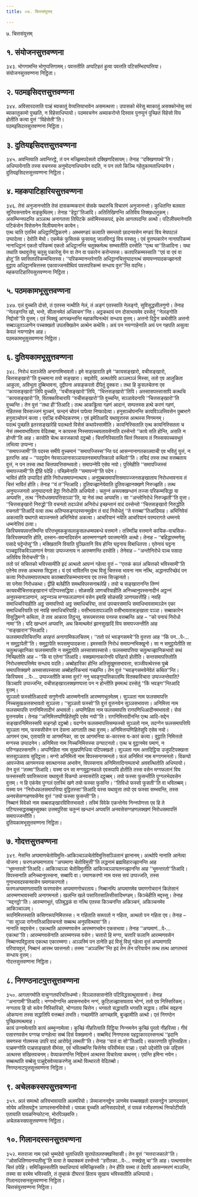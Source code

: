 ```yaml
---
title: ०७. चित्तसंयुत्तम्

---
```

७. चित्तसंयुत्तम्  


## १. संयोजनसुत्तवण्णना

३४३. भोगगामन्ति भोगुप्पत्तिगामम्। पवत्ततीति अप्पटिहतं हुत्वा पवत्तति पटिसम्भिदप्पत्तिया।  
संयोजनसुत्तवण्णना निट्ठिता।  


## २. पठमइसिदत्तसुत्तवण्णना

३४४. अविसारदत्ताति पञ्हं ब्याकातुं वेय्यत्तियाभावेन असमत्थत्ता। उपासको थेरेसु ब्याकातुं असक्‍कोन्तेसु सयं ब्याकातुकामो पुच्छति, न विहेसाधिप्पायो। पठमवचनेन अब्याकरोन्ते दिस्वाव पुनप्पुनं पुच्छितं विहेसो विय होतीति कत्वा वुत्तं ‘‘विहेसेती’’ति।  
पठमइसिदत्तसुत्तवण्णना निट्ठिता।  


## ३. दुतियइसिदत्तसुत्तवण्णना

३४५. अवन्तियाति अवन्तिरट्ठे, तं पन मज्झिमपदेसतो दक्खिणदिसायम्। तेनाह ‘‘दक्खिणापथे’’ति। अधिप्पायेनाति तस्स वचनस्स अनुमोदनाधिप्पायेन वदति, न पन ततो किञ्‍चि गहेतुकामताधिप्पायेन।  
दुतियइसिदत्तसुत्तवण्णना निट्ठिता।  


## ४. महकपाटिहारियसुत्तवण्णना

३४६. तेसं अनुजानन्तोति तेसं दासकम्मकरानं सेसके यथारुचि विचारणं अनुजानन्तो। कुधितन्ति बलवता सूरियसन्तापेन सङ्कुथितम्। तेनाह ‘‘हेट्ठा’’तिआदि। अतितिखिणन्ति अतिविय तिक्खधातुकम्। असम्भिन्‍नपदन्ति अञ्‍ञत्थ अनागतत्ता तिपिटके अवोमिस्सकपदं, इधेव आगतपदन्ति अत्थो। पटिलीयमानेनाति पटिकंसेन विसेसनेन विलीयमानेन कायेन।  
एत्थ चाति एतस्मिं अधिट्ठानिद्धिकरणे। अब्भमण्डपं कत्वाति समन्ततो छादनवसेन मण्डपं विय मेघपटलं उप्पादेत्वा। देवोति मेघो। एकमेकं फुसितकं फुसायतु जालविनद्धं विय वस्सतु। एवं वुत्तप्पकारेन नानापरिकम्मं नानाधिट्ठानं एकतो परिकम्मं एकतो अधिट्ठानन्ति चतुक्‍कमेत्थ सम्भवतीति दस्सेति ‘‘एत्थ चा’’तिआदिना। यथा तथाति यथावुत्तेसु चतूसु पकारेसु येन वा तेन वा पकारेन करोन्तस्स। कतपरिकम्मस्साति ‘‘एवं वा एवं वा होतू’’ति पवत्तितपरिकम्मचित्तस्स। ‘‘परिकम्मानन्तरेनाति अधिट्ठानचित्तुप्पादनत्थं समापन्‍नपादकज्झानतो वुट्ठाय अधिट्ठानचित्तस्स एकावज्‍जनवीथियं पवत्तपरिकम्मं सन्धाय वुत्त’’न्ति वदन्ति।  
महकपाटिहारियसुत्तवण्णना निट्ठिता।  


## ५. पठमकामभूसुत्तवण्णना

३४७. एलं वुच्‍चति दोसो, तं एतस्स नत्थीति नेलं, तं अङ्गं एतस्साति नेलङ्गो, सुविसुद्धसीलगुणो। तेनाह ‘‘नेलङ्गन्ति खो, भन्ते, सीलानमेतं अधिवचन’’न्ति। अट्ठकथायं पन दोसाभावमेव दस्सेतुं ‘‘नेलङ्गोति निद्दोसो’’ति वुत्तम्। एतं भिक्खुं आगच्छन्तन्ति महाकप्पिनत्थेरं सन्धाय वुत्तम्। अत्तनो दिट्ठेन कथेसीति अत्तनो सब्बञ्‍ञुतञ्‍ञाणेन पच्‍चक्खतो उपलक्खितेन अत्थेन कथेसि। अयं पन नयग्गाहेनाति अयं पन गहपति असुत्वा केवलं नयग्गाहेन आह।  
पठमकामभूसुत्तवण्णना निट्ठिता।  


## ६. दुतियकामभूसुत्तवण्णना

३४८. निरोधं वलञ्‍जेति अनागामिभावतो। इमे सङ्खाराति इमे ‘‘कायसङ्खारो, वचीसङ्खारो, चित्तसङ्खारो’’ति वुच्‍चमाना तयो सङ्खारा। सद्दतोपि, अत्थतोपि अञ्‍ञमञ्‍ञं मिस्सा, ततो एव आलुळिता आकुला, अविभूता दुब्बिभावना, दुद्दीपना असङ्करतो दीपेतुं दुक्‍करा। तथा हि कुसलचेतना एव ‘‘कायसङ्खारो’’तिपि वुच्‍चति, ‘‘वचीसङ्खारो’’तिपि, ‘‘चित्तसङ्खारो’’तिपि। अस्सासपस्सासापि कत्थचि ‘‘कायसङ्खारो’’ति, वितक्‍कविचारापि ‘‘वचीसङ्खारो’’ति वुच्‍चन्ति, सञ्‍ञावेदनापि ‘‘चित्तसङ्खारो’’ति वुच्‍चन्ति। तेन वुत्तं ‘‘तथा ही’’तिआदि। तत्थ आकड्ढित्वा गहणं आदानं, सम्पत्तस्स हत्थे करणं गहणं, गहितस्स विस्सज्‍जनं मुञ्‍चनं, फन्दनं चोपनं पापेत्वा निप्फादेत्वा। हनुसञ्‍चोपनन्ति कायविञ्‍ञत्तिवसेन पुब्बभागे हनुसञ्‍चोपनं कत्वा। एवञ्हि वचीभेदकरणम्। एवं इमेतिआदि यथावुत्तस्स अत्थस्स निगमनम्।  
पदत्थं पुच्छति इतरसङ्खारेहि पदत्थतो विसेसं कथापेस्सामीति। कायनिस्सिताति एत्थ कायनिस्सितता च नेसं तब्भावभाविताय वेदितब्बा, न कायस्स निस्सयपच्‍चयतावसेनाति दस्सेन्तो ‘‘काये सति होन्ति, असति न होन्ती’’ति आह। कायोति चेत्थ करजकायो दट्ठब्बो। चित्तनिस्सिताति चित्तं निस्साय तं निस्सयपच्‍चयभूतं लभित्वा उप्पन्‍ना।  
‘‘समापज्‍जामी’’ति पदस्स समीपे वुच्‍चमानं ‘‘समापज्‍जिस्स’’न्ति पदं आसन्‍नानागतकालवाची एव भवितुं युत्तं, न इतरन्ति आह – ‘‘पदद्वयेन नेवसञ्‍ञानासञ्‍ञायतनसमापत्तिकालो कथितो’’ति। तयिदं तस्स तथा वत्तब्बताय वुत्तं, न पन तस्स तथा चित्तपवत्तिसम्भवतो। समापन्‍नेपि एसेव नयो। पुरिमेहीति ‘‘समापज्‍जिस्सं समापज्‍जामी’’ति द्वीहि पदेहि। पच्छिमेनाति ‘‘समापन्‍नो’’ति पदेन।  
भावितं होति उप्पादितं होति निरोधसमापन्‍नत्थाय। अनुपुब्बसमापत्तिसमापज्‍जनसङ्खाताय निरोधभावनाय तं चित्तं भावितं होति। तेनाह ‘‘यं त’’न्तिआदि। दुतियज्झानेयेवाति दुतियज्झानक्खणे निरुज्झति। तत्थ अनुप्पज्‍जनतो अनुप्पादनतो हेट्ठा निरोधोति अधिप्पेतो। चतुन्‍नं अरूपक्खन्धानं तज्‍जा परिकम्मसिद्धा या अप्पवत्ति , तत्थ ‘‘निरोधसमापत्तिसञ्‍ञा’’ति, या नेसं तथा अप्पवत्ति। सा ‘‘अन्तोनिरोधे निरुज्झती’’ति वुत्ता।  
‘‘चित्तसङ्खारो निरुद्धो’’ति वचनतो तदञ्‍ञेसं अनिरोधं इच्छन्तानं वादं दस्सेन्तो ‘‘चित्तसङ्खारो निरुद्धोति वचनतो’’तिआदिं वत्वा तत्थ अतिप्पसङ्गदस्सनमुखेन तं वादं निसेधेतुं ‘‘ते वत्तब्बा’’तिआदिमाह। अभिनिवेसं अकत्वाति यथागते ब्यञ्‍जनमत्ते अभिनिवेसं अकत्वा। आचरियानं नयेति आचरियानं परम्परागते धम्मनये धम्मनेत्तियं ठत्वा।  
किरियमयपवत्तस्मिन्ति परित्तभूमककुसलाकुसलधम्मपबन्धे वत्तमाने। तस्मिञ्हि वत्तमाने कायिक-वाचसिक-किरियसम्पवत्ति होति, दस्सन-सवनादिवसेन आरम्मणग्गहणे पवत्तमानेति अत्थो। तेनाह – ‘‘बहिद्धारम्मणेसु पसादे घट्टेन्तेसू’’ति। मक्खितानि वियाति पुञ्छितानि विय होन्ति घट्टनाय विबाधितत्ता। एतेनायं घट्टना पञ्‍चद्वारिकविञ्‍ञाणानं वेगसा उप्पज्‍जनाय न आरम्मणन्ति दस्सेति। तेनेवाह – ‘‘अन्तोनिरोधे पञ्‍च पसादा अतिविय विरोचन्ती’’ति।  
ततो परं सचित्तको भविस्सामीति इदं अत्थतो आपन्‍नं गहेत्वा वुत्तं – ‘‘एत्तकं कालं अचित्तको भविस्सामी’’ति एतेनेव तस्स अत्थस्स सिद्धत्ता। यं एवं भावितन्ति एत्थ विसुं चित्तस्स भावना नाम नत्थि, अद्धानपरिच्छेदं पन कत्वा निरोधसमापत्तत्थाय कातब्बपरिकम्मभावनाय एव तस्स सिज्झनतो।  
सा पनेसा निरोधकथा। द्वीहि बलेहीति समथविपस्सनाबलेहि। तयो च सङ्खारानन्ति तिण्णं कायवचीचित्तसङ्खारानं पटिप्पस्सद्धिया। सोळसहि ञाणचरियाहीति अनिच्‍चानुपस्सनादीनं अट्ठन्‍नं अनुपस्सनाञाणानं, अट्ठन्‍नञ्‍च मग्गफलञाणानं वसेन इमाहि सोळसहि ञाणप्पवत्तीहि। नवहि समाधिचरियाहीति अट्ठ समापत्तियो अट्ठ समाधिचरिया, तासं उपचारसमाधि समाधिभावसामञ्‍ञेन एका समाधिचरियाति एवं नवहि समाधिचरियाहि। वसीभावतापञ्‍ञाति वसीभावतासङ्खाता पञ्‍ञा। सब्बाकारेन विसुद्धिमग्गे कथिता, ते ताव आकारा तिट्ठन्तु, सरूपमत्तस्स पनस्स वत्तब्बन्ति आह – ‘‘को पनायं निरोधो नामा’’ति। यदि खन्धानं अप्पवत्ति, अथ किमत्थमेतं झानसुखादिं विय समापज्‍जन्तीति आह ‘‘सङ्खारान’’न्तिआदि।  
फलसमापत्तिचित्तन्ति अरहत्तं अनागामिफलचित्तम्। ‘‘ततो परं भवङ्गसमये’’ति वुत्तत्ता आह ‘‘किं पन…पे॰… न समुट्ठापेती’’ति। समुट्ठापेति रूपसमुप्पादकत्ता। इमस्साति निरोधं समापन्‍नभिक्खुनो। सा न समुट्ठापेतीति सा चतुत्थज्झानिका फलसमापत्ति न समुट्ठापेति अस्सासपस्सासे। फलसमापत्तिया चतुत्थज्झानिकभावो कथं निच्छितोति आह – ‘‘किं वा एतेना’’तिआदि। वक्खमानाकारेनपि परिहारो होतीति। सन्तसमापत्तितोति निरोधसमापत्तिमेव सन्धाय वदति। अब्बोहारिका होन्ति अतिसुखुमसभावत्ता, सञ्‍जीवत्थेरस्स पुब्बे समापत्तिक्खणे अस्सासपस्सासा अब्बोहारिकभावं गच्छन्ति। तेन वुत्तं ‘‘भवङ्गसमयेनेवेतं कथित’’न्ति।  
किरियमय …पे॰… उप्पज्‍जतीति कस्मा वुत्तं? ननु भवङ्गुप्पत्तिकालम्पि वितक्‍कविचारा उप्पज्‍जन्तेवाति? किञ्‍चापि उप्पज्‍जन्ति, वचीसङ्खारलक्खणप्पत्ता पन न होन्तीति इममत्थं दस्सेतुं ‘‘किं भवङ्ग’’न्तिआदि वुत्तम्।  
सुञ्‍ञतो फस्सोतिआदयो सगुणेनपि आरम्मणेनाति आरम्मणभूतमेतम्। सुञ्‍ञता नाम फलसमापत्ति निच्‍चसुखअत्तसभावतो सुञ्‍ञत्ता। ‘‘सुञ्‍ञतो फस्सो’’ति वुत्तं वुत्तनयेन सुञ्‍ञसभावत्ता। अनिमित्ता नाम फलसमापत्ति रागनिमित्तादीनं अभावतो। अप्पणिहिता नाम फलसमापत्ति रागपणिधिआदीनमभावतो। सेसं वुत्तनयमेव। तेनाह ‘‘अनिमित्तप्पणिहितेसुपि एसेव नयो’’ति। रागनिमित्तादीनन्ति एत्थ आदि-सद्देन सङ्खारनिमित्तस्सपि सङ्गहो दट्ठब्बो। यदग्गेन फलसमापत्तिसम्फस्सो सुञ्‍ञतो नाम, तदग्गेन फलसमापत्तिपि सुञ्‍ञता नाम, फस्ससीसेन पन देसना आगताति तथा वुत्तम्। अनिमित्तप्पणिहितेसुपि एसेव नयो।  
आगमनं एत्थ, एतायाति वा आगमनिका, सा एव आगमनिया क-कारस्स य-कारं कत्वा। वुट्ठाति निमित्ततो मग्गस्स उप्पादनेन। अनिमित्ता नाम निच्‍चनिमित्तस्स उग्घाटनतो। एत्थ च वुट्ठानमेव पमाणं, न परिग्गहदस्सनानि। अप्पणिहिता नाम सुखपणिधिया पटिपक्खतो। सुञ्‍ञता नाम अत्तदिट्ठिया उजुपटिपक्खत्ता सत्तसुञ्‍ञताय सुदिट्ठत्ता। मग्गो अनिमित्तो नाम विपस्सनागमनतो। फलं अनिमित्तं नाम मग्गागमनतो। विकप्पो आपज्‍जेय्य आगमनस्स ववत्थानस्स अभावेन, विपस्सनाय अनिमित्तादिनामलाभो अववत्थितोति अधिप्पायो। तेन वुत्तं ‘‘तस्मा’’तिआदि। यस्मा पन सा मग्गवुट्ठानकाले एवरूपापि होतीति तस्स वसेन मग्गफलानं विय फस्सस्सपि पवत्तिरूपत्ता यथावुत्तो विकप्पो अनवसरोति दट्ठब्बम्। तयो फस्सा फुसन्तीति पुग्गलभेदवसेन वुत्तम्। न हि एकंयेव पुग्गलं एतस्मिं खणे तयो फस्सा फुसन्ति। ‘‘तिविधो फस्सो फुसती’’ति वा भवितब्बम्। यस्मा पन ‘‘निरोधफलसमापत्तिया वुट्ठितस्सा’’तिआदि यस्स यथावुत्ता तयो एव फस्सा सम्भवन्ति, तस्स अनवसेसग्गहणवसेनेव वुत्तं ‘‘तयो फस्सा फुसन्ती’’ति।  
निब्बानं विवेको नाम सब्बसङ्खारविवित्तभावतो। तस्मिं विवेके एकन्तेनेव निन्‍नपोणत्ता एव हि ते पटिप्पस्सद्धसब्बुस्सुक्‍का उत्तमपुरिसा चतुन्‍नं खन्धानं अप्पवत्तिं अनवसेसग्गहणलक्खणं निरोधसमापत्तिं समापज्‍जन्तीति।  
दुतियकामभूसुत्तवण्णना निट्ठिता।  


## ७. गोदत्तसुत्तवण्णना

३४९. नेसन्ति अप्पमाणचेतोविमुत्ति-आकिञ्‍चञ्‍ञचेतोविमुत्तिसञ्‍ञितानं झानानम्। अत्थोपि नानाति आनेत्वा योजना। फरणअप्पमाणताय ‘‘अप्पमाणा चेतोविमुत्ती’’ति लद्धनामं ब्रह्मविहारज्झानन्ति आह ‘‘भूमन्तरतो’’तिआदि। आकिञ्‍चञ्‍ञा चेतोविमुत्तीति आकिञ्‍चञ्‍ञायतनज्झानन्ति आह ‘‘भूमन्तरतो’’तिआदि। विपस्सनाति अनिच्‍चानुपस्सना, सब्बापि वा। पमाणकरणो नाम यस्स सयं उप्पज्‍जति, तस्स गुणाभावदस्सनवसेन पमाणकरणतो।  
फरणअप्पमाणतायाति फरणवसेन अप्पमाणगोचरताय। निब्बानम्पि अप्पमाणमेव पमाणगोचरानं किलेसानं आरम्मणभावस्सपि अनागमनतो। खलन्ति खले पसारितसालिसीसादिभण्डम्। किञ्‍चेहीति मद्दस्सु। तेनाह ‘‘मद्दनट्ठो’’ति। आरम्मणभूतं, पलिबुद्धकं वा नत्थि एतस्स किञ्‍चनन्ति अकिञ्‍चनं, अकिञ्‍चनमेव आकिञ्‍चञ्‍ञम्।  
रूपनिमित्तस्साति कसिणरूपनिमित्तस्स। न गहिताति सरूपतो न गहिता, अत्थतो पन गहिता एव। तेनाह – ‘‘सा सुञ्‍ञा रागेनातिआदिवचनतो सब्बत्थ अनुपवित्थावा’’ति।  
नानाति सद्दवसेन। एकत्थाति आरम्मणवसेन आरम्मणभावेन एकसभावा। तेनाह ‘‘अप्पमाणं…पे॰… एकत्था’’ति। आरम्मणवसेनाति आरम्मणस्स वसेन। चत्तारो हि मग्गा, चत्तारि फलानि आरम्मणवसेन निब्बानपविट्ठताय एकत्था एकारम्मणा। अञ्‍ञस्मिं पन ठानेति इदं विसुं विसुं गहेत्वा वुत्तं अप्पमाणादि परियायवुत्तं, निब्बानं आरब्भ पवत्तनतो। तस्मा ‘‘अञ्‍ञस्मि’’न्ति इदं तेन तेन परियायेन तत्थ तत्थ आगतभावं सन्धाय वुत्तम्।  
गोदत्तसुत्तवण्णना निट्ठिता।  


## ८. निगण्ठनाटपुत्तसुत्तवण्णना

३५०. आगतागमोति वाचुग्गतपरियत्तिधम्मो। विञ्‍ञातसासनोति पटिविद्धसत्थुसासनो। तेनाह ‘‘अनागामी’’तिआदि। नग्गभोग्गन्ति अवसनभावेन नग्गं, कुटिलज्झासयताय भोग्गं, ततो एव निस्सिरिकम्। नग्गताय हि सो रूपेन निस्सिरिको, भोग्गताय चित्तेन। भगवतो सद्धायाति भगवति सद्धाय। तस्मिं सद्दहना ओकप्पना तस्स सद्धातिपि वत्तब्बतं लभति। गच्छामीति आगच्छामि, बुज्झामीति अत्थो। एतं निगण्ठेन पुच्छितमत्थमाह।  
कायं उन्‍नामेत्वाति कायं अब्भुन्‍नामेत्वा। कुच्छिं नीहरित्वाति पिट्ठिया निन्‍नमनेन कुच्छिं पुरतो नीहरित्वा। गीवं पसारणवसेन पग्गय्ह पग्गहेत्वा सब्बं दिसं पेक्खमानो। सब्बमिदं निगण्ठस्स पहट्ठाकारदस्सनत्थं ‘‘इदानि समणस्स गोतमस्स उपरि वादं आरोपेतुं लब्भती’’ति। तेनाह ‘‘वातं वा सो’’तिआदि। सकारणाति युत्तिसहिता। पञ्हमग्गोति पञ्हसङ्खातो वीमंसा, एवं भवितब्बन्ति चित्तेनेव परिवीमंसा पञ्हा। एको उद्देसोति एकं उद्दिसनं अत्थस्स संखित्तवचनम्। वेय्याकरणन्ति निद्दिसनं अत्थस्स विचारेत्वा कथनम्। एवन्ति इमिना नयेन। सब्बत्थाति सब्बेसु पञ्हुद्देसवेय्याकरणेसु अत्थो वित्थारतो वेदितब्बो।  
निगण्ठनाटपुत्तसुत्तवण्णना निट्ठिता।  


## ९. अचेलकस्सपसुत्तवण्णना

३५१. अलं समत्थो अरियभावायाति अलमरियो। ञेय्यजाननट्ठेन ञाणमेव पच्‍चक्खतो दस्सनट्ठेन ञाणदस्सनं, सोयेव अतिसयट्ठेन ञाणदस्सनविसेसो। पावळा वुच्‍चति आनिसदपदेसो, तं पावळं रजोहरणत्थं निप्फोटीयति एतायाति पावळनिप्फोटना, मोरपिञ्छवत्ति।  
अचेलकस्सपसुत्तवण्णना निट्ठिता।  


## १०. गिलानदस्सनसुत्तवण्णना

३५२. मत्तराजा नाम एको भुम्मदेवो भूताधिपति सुरापोतलरुक्खनिवासी। तेन वुत्तं ‘‘मत्तराजकाले’’ति। ‘‘ओसधितिणवनप्पतीसू’’ति वत्वा ते यथाक्‍कमं दस्सेन्तो ‘‘हरीतका…पे॰… रुक्खेसु चा’’ति आह। पत्थनावसेन चित्तं ठपेहि। समिज्झिस्सतीति यथाधिप्पायं समिज्झिस्सति। तेन हीति यस्मा तं देवापि आसन्‍नमरणं मञ्‍ञन्ति, तस्मा सा वरमेव भविस्सति, तं तुम्हाकं दीघरत्तं हिताय सुखाय भविस्सतीति अधिप्पायो।  
गिलानदस्सनसुत्तवण्णना निट्ठिता।  
चित्तसंयुत्तवण्णना निट्ठिता।  